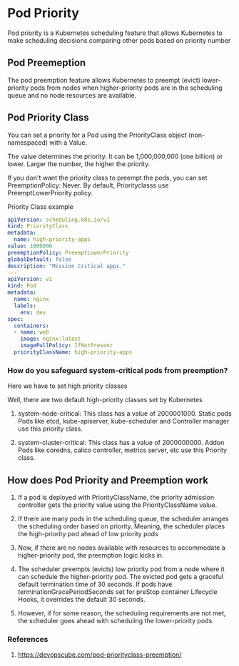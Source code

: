 # Pod Priority

Pod priority is a Kubernetes scheduling feature that allows Kubernetes to make scheduling decisions comparing other pods based on priority number

## Pod Preemeption

The pod preemption feature allows Kubernetes to preempt (evict) lower-priority pods from nodes when higher-priority pods are in the scheduling queue and no node resources are available.

## Pod Priority Class

You can set a priority for a Pod using the PriorityClass object (non-namespaced) with a Value.

The value determines the priority. It can be 1,000,000,000 (one billion) or lower. Larger the number, the higher the priority.

If you don't want the priority class to preempt the pods, you can set PreemptionPolicy: Never. By default, Priorityclasss use PreemptLowerPriority policy.

Priority Class example

```yaml
apiVersion: scheduling.k8s.io/v1
kind: PriorityClass
metadata:
  name: high-priority-apps
value: 1000000
preemptionPolicy: PreemptLowerPriority
globalDefault: false
description: "Mission Critical apps."
---
apiVersion: v1
kind: Pod
metadata:
  name: nginx
  labels:
    env: dev
spec:
  containers:
  - name: web
    image: nginx:latest
    imagePullPolicy: IfNotPresent
  priorityClassName: high-priority-apps
```

### How do you safeguard system-critical pods from preemption?

Here we have to set high priority classes

Well, there are two default high-priority classes set by Kubernetes

1. system-node-critical: This class has a value of 2000001000. Static pods Pods like etcd, kube-apiserver, kube-scheduler and Controller manager use this priority class.

2. system-cluster-critical: This class has a value of 2000000000. Addon Pods like coredns, calico controller, metrics server, etc use this Priority class.

## How does Pod Priority and Preemption work

1. If a pod is deployed with PriorityClassName, the priority admission controller gets the priority value using the PriorityClassName value.

2. If there are many pods in the scheduling queue, the scheduler arranges the scheduling order based on priority. Meaning, the scheduler places the high-priority pod ahead of low priority pods

3. Now, if there are no nodes available with resources to accommodate a higher-priority pod, the preemption logic kicks in.

4. The scheduler preempts (evicts) low priority pod from a node where it can schedule the higher-priority pod. The evicted pod gets a graceful default termination time of 30 seconds. If pods have terminationGracePeriodSeconds set for preStop container Lifecycle Hooks, it overrides the default 30 seconds.

5. However, if for some reason, the scheduling requirements are not met, the scheduler goes ahead with scheduling the lower-priority pods.

### References

1. https://devopscube.com/pod-priorityclass-preemption/
